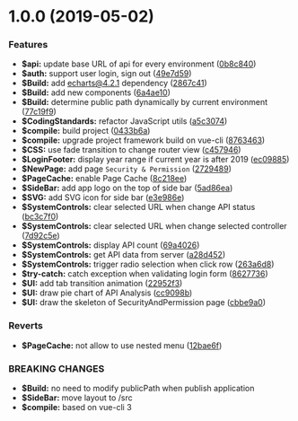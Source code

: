# 1.0.0 (2019-05-02)


### Features

* **$api:** update base URL of api for every environment ([0b8c840](https://github.com/johnnymillergh/jm-vue-admin-template/commit/0b8c840))
* **$auth:** support user login, sign out ([49e7d59](https://github.com/johnnymillergh/jm-vue-admin-template/commit/49e7d59))
* **$Build:** add echarts@4.2.1 dependency ([2867c41](https://github.com/johnnymillergh/jm-vue-admin-template/commit/2867c41))
* **$Build:** add new components ([6a4ae10](https://github.com/johnnymillergh/jm-vue-admin-template/commit/6a4ae10))
* **$Build:** determine public path dynamically by current environment ([77c19f9](https://github.com/johnnymillergh/jm-vue-admin-template/commit/77c19f9))
* **$CodingStandards:** refactor JavaScript utils ([a5c3074](https://github.com/johnnymillergh/jm-vue-admin-template/commit/a5c3074))
* **$compile:** build project ([0433b6a](https://github.com/johnnymillergh/jm-vue-admin-template/commit/0433b6a))
* **$compile:** upgrade project framework build on vue-cli ([8763463](https://github.com/johnnymillergh/jm-vue-admin-template/commit/8763463))
* **$CSS:** use fade transition to change router view ([c457946](https://github.com/johnnymillergh/jm-vue-admin-template/commit/c457946))
* **$LoginFooter:** display year range if current year is after 2019 ([ec09885](https://github.com/johnnymillergh/jm-vue-admin-template/commit/ec09885))
* **$NewPage:** add page `Security & Permission` ([2729489](https://github.com/johnnymillergh/jm-vue-admin-template/commit/2729489))
* **$PageCache:** enable Page Cache ([8c218ee](https://github.com/johnnymillergh/jm-vue-admin-template/commit/8c218ee))
* **$SideBar:** add app logo on the top of side bar ([5ad86ea](https://github.com/johnnymillergh/jm-vue-admin-template/commit/5ad86ea))
* **$SVG:** add SVG icon for side bar ([e3e986e](https://github.com/johnnymillergh/jm-vue-admin-template/commit/e3e986e))
* **$SystemControls:** clear selected URL when change API status ([bc3c7f0](https://github.com/johnnymillergh/jm-vue-admin-template/commit/bc3c7f0))
* **$SystemControls:** clear selected URL when change selected controller ([7d92c5e](https://github.com/johnnymillergh/jm-vue-admin-template/commit/7d92c5e))
* **$SystemControls:** display API count ([69a4026](https://github.com/johnnymillergh/jm-vue-admin-template/commit/69a4026))
* **$SystemControls:** get API data from server ([a28d452](https://github.com/johnnymillergh/jm-vue-admin-template/commit/a28d452))
* **$SystemControls:** trigger radio selection when click row ([263a6d8](https://github.com/johnnymillergh/jm-vue-admin-template/commit/263a6d8))
* **$try-catch:** catch exception when validating login form ([8627736](https://github.com/johnnymillergh/jm-vue-admin-template/commit/8627736))
* **$UI:** add tab transition animation ([22952f3](https://github.com/johnnymillergh/jm-vue-admin-template/commit/22952f3))
* **$UI:** draw pie chart of API Analysis ([cc9098b](https://github.com/johnnymillergh/jm-vue-admin-template/commit/cc9098b))
* **$UI:** draw the skeleton of SecurityAndPermission page ([cbbe9a0](https://github.com/johnnymillergh/jm-vue-admin-template/commit/cbbe9a0))


### Reverts

* **$PageCache:** not allow to use nested menu ([12bae6f](https://github.com/johnnymillergh/jm-vue-admin-template/commit/12bae6f))


### BREAKING CHANGES

* **$Build:** no need to modify publicPath when publish application
* **$SideBar:** move layout to /src
* **$compile:** based on vue-cli 3




